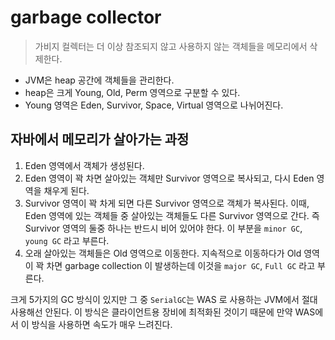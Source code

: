 # garbage collector

> 가비지 컬렉터는 더 이상 참조되지 않고 사용하지 않는 객체들을 메모리에서 삭제한다.

- JVM은 heap 공간에 객체들을 관리한다.
- heap은 크게 Young, Old, Perm 영역으로 구분할 수 있다.
- Young 영역은 Eden, Survivor, Space, Virtual 영역으로 나뉘어진다.

## 자바에서 메모리가 살아가는 과정
1. Eden 영역에서 객체가 생성된다.
2. Eden 영역이 꽉 차면 살아있는 객체만 Survivor 영역으로 복사되고, 다시 Eden 영역을 채우게 된다.
3. Survivor 영역이 꽉 차게 되면 다른 Survivor 영역으로 객체가 복사된다. 이때, Eden 영역에 있는 객체들 중 살아있는 객체들도 다른 Survivor 영역으로 간다. 즉 Survivor 영역의 둘중 하나는 반드시 비어 있어야 한다. 이 부분을 `minor GC`, `young GC` 라고 부른다. 
4. 오래 살아있는 객체들은 Old 영역으로 이동한다. 지속적으로 이동하다가 Old 영역이 꽉 차면 garbage collection 이 발생하는데 이것을 `major GC`, `Full GC` 라고 부른다. 


크게 5가지의 GC 방식이 있지만 그 중 `SerialGC`는 WAS 로 사용하는 JVM에서 절대 사용해선 안된다. 이 방식은 클라이언트용 장비에 최적화된 것이기 때문에 만약 WAS에서 이 방식을 사용하면 속도가 매우 느려진다.